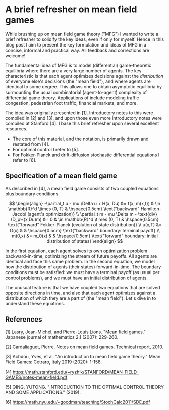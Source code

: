 # A brief refresher on mean field games

While brushing up on mean field game theory ("MFG") I wanted to write a brief refresher to solidify the key ideas, even if only for myself. Hence in this blog post I aim to present the key formulation and ideas of MFG in a concise, informal and practical way. All feedback and corrections are welcome!

The fundamental idea of MFG is to model (differential) game-theoretic equilibria where there are a very large number of agents. The key characteristic is that each agent optimizes decisions against the *distribution* of everyone else's decisions (the "mean field"), and where agents are identical to some degree. This allows one to obtain asymptotic equilibria by surmounting the usual combinatorial (agent-to-agent) complexity of differential game theory. Applications of include modeling traffic congestion, pedestrian foot traffic, financial markets, and more.

The idea was originally presented in [1]. Introductory notes to this were compiled in [2] and [3], and upon those even more introductory notes were compiled at Stanford [4]. I base this brief refresher upon several excellent resources.

- The core of this material, and the notation, is primarily drawn and restated from [4].
- For optimal control I refer to [5].
- For Fokker-Planck and drift-diffusion stochastic differential equations I refer to [6].

## Specification of a mean field game

As described in [4], a mean field game consists of two coupled equations plus boundary conditions.

$$
\begin{align}
    -\partial_t u - \nu \Delta u + H(x, Du) &= f(x, m(x,t)) & \in \mathbb{R}^d \times (0, T) & \hspace{0.5cm} \text{"backward" Hamilton-Jacobi (agent's optimization)} \\
    \partial_t m - \nu \Delta m - \text{div}(D_pH(x,Du)m) &= 0 & \in \mathbb{R}^d \times (0, T) & \hspace{0.5cm} \text{"forward" Fokker-Planck (evolution of state distribution)} \\
    u(x,T) &= G(x) & & \hspace{0.5cm} \text{"backward" boundary: terminal payoff} \\
    m(0,x) &= m_0(x) & & \hspace{0.5cm} \text{"forward" boundary: initial distribution of states}
\end{align}
$$

In the first equation, each agent solves its own optimization problem backward-in-time, optimizing the stream of future payoffs. All agents are identical and face this same problem. In the second equation, we model how the distribution of agents (their states) forward-in-time. The boundary conditions must be satisfied: we must have a terminal payoff (as usual per control problems), and we must have an initial distribution of agents.

The unusual feature is that we have coupled two equations that are solved opposite directions in time, and also that each agent optimizes against a distribution of which they are a part of (the "mean field"). Let's dive in to understand these equations.








## References

[1] Lasry, Jean-Michel, and Pierre-Louis Lions. "Mean field games." Japanese journal of mathematics 2.1 (2007): 229-260.

[2] Cardaliaguet, Pierre. Notes on mean field games. Technical report, 2010.

[3] Achdou, Yves, et al. "An introduction to mean field game theory." Mean Field Games: Cetraro, Italy 2019 (2020): 1-158.

[4] https://math.stanford.edu/~ryzhik/STANFORD/MEAN-FIELD-GAMES/notes-mean-field.pdf

[5] QING, YUTONG. "INTRODUCTION TO THE OPTIMAL CONTROL THEORY AND SOME APPLICATIONS." (2019).

[6] https://math.nyu.edu/~goodman/teaching/StochCalc2011/SDE.pdf